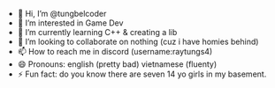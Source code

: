 - 👋 Hi, I’m @tungbelcoder
- 👀 I’m interested in Game Dev
- 🌱 I’m currently learning C++ & creating a lib
- 💞️ I’m looking to collaborate on nothing (cuz i have homies behind)
- 📫 How to reach me in discord (username:raytungs4)
- 😄 Pronouns: english (pretty bad) vietnamese (fluenty)
- ⚡ Fun fact: do you know there are seven 14 yo girls in my basement.

<!---
tungbelcoder/tungbelcoder is a ✨ special ✨ repository because its `README.md` (this file) appears on your GitHub profile.
You can click the Preview link to take a look at your changes.
--->
